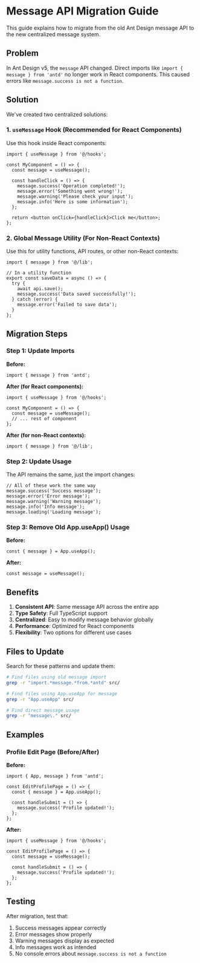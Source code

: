 # Message API Migration Guide

This guide explains how to migrate from the old Ant Design message API to the new centralized message system.

## Problem

In Ant Design v5, the `message` API changed. Direct imports like `import { message } from 'antd'` no longer work in React components. This caused errors like `message.success is not a function`.

## Solution

We've created two centralized solutions:

### 1. `useMessage` Hook (Recommended for React Components)

Use this hook inside React components:

```tsx
import { useMessage } from '@/hooks';

const MyComponent = () => {
  const message = useMessage();
  
  const handleClick = () => {
    message.success('Operation completed!');
    message.error('Something went wrong!');
    message.warning('Please check your input');
    message.info('Here is some information');
  };
  
  return <button onClick={handleClick}>Click me</button>;
};
```

### 2. Global Message Utility (For Non-React Contexts)

Use this for utility functions, API routes, or other non-React contexts:

```tsx
import { message } from '@/lib';

// In a utility function
export const saveData = async () => {
  try {
    await api.save();
    message.success('Data saved successfully!');
  } catch (error) {
    message.error('Failed to save data');
  }
};
```

## Migration Steps

### Step 1: Update Imports

**Before:**
```tsx
import { message } from 'antd';
```

**After (for React components):**
```tsx
import { useMessage } from '@/hooks';

const MyComponent = () => {
  const message = useMessage();
  // ... rest of component
};
```

**After (for non-React contexts):**
```tsx
import { message } from '@/lib';
```

### Step 2: Update Usage

The API remains the same, just the import changes:

```tsx
// All of these work the same way
message.success('Success message');
message.error('Error message');
message.warning('Warning message');
message.info('Info message');
message.loading('Loading message');
```

### Step 3: Remove Old App.useApp() Usage

**Before:**
```tsx
const { message } = App.useApp();
```

**After:**
```tsx
const message = useMessage();
```

## Benefits

1. **Consistent API**: Same message API across the entire app
2. **Type Safety**: Full TypeScript support
3. **Centralized**: Easy to modify message behavior globally
4. **Performance**: Optimized for React components
5. **Flexibility**: Two options for different use cases

## Files to Update

Search for these patterns and update them:

```bash
# Find files using old message import
grep -r "import.*message.*from.*antd" src/

# Find files using App.useApp for message
grep -r "App.useApp" src/

# Find direct message usage
grep -r "message\." src/
```

## Examples

### Profile Edit Page (Before/After)

**Before:**
```tsx
import { App, message } from 'antd';

const EditProfilePage = () => {
  const { message } = App.useApp();
  
  const handleSubmit = () => {
    message.success('Profile updated!');
  };
};
```

**After:**
```tsx
import { useMessage } from '@/hooks';

const EditProfilePage = () => {
  const message = useMessage();
  
  const handleSubmit = () => {
    message.success('Profile updated!');
  };
};
```

## Testing

After migration, test that:
1. Success messages appear correctly
2. Error messages show properly
3. Warning messages display as expected
4. Info messages work as intended
5. No console errors about `message.success is not a function`
